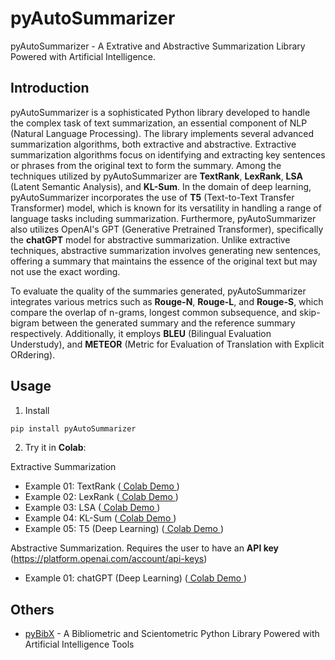 # pyAutoSummarizer

pyAutoSummarizer - A Extrative and Abstractive Summarization Library Powered with Artificial Intelligence. 

## Introduction

pyAutoSummarizer is a sophisticated Python library developed to handle the complex task of text summarization, an essential component of NLP (Natural Language Processing). The library implements several advanced summarization algorithms, both extractive and abstractive. Extractive summarization algorithms focus on identifying and extracting key sentences or phrases from the original text to form the summary. Among the techniques utilized by pyAutoSummarizer are **TextRank**, **LexRank**, **LSA** (Latent Semantic Analysis), and **KL-Sum**. In the domain of deep learning, pyAutoSummarizer incorporates the use of **T5** (Text-to-Text Transfer Transformer) model, which is known for its versatility in handling a range of language tasks including summarization. Furthermore, pyAutoSummarizer also utilizes OpenAI's GPT (Generative Pretrained Transformer), specifically the **chatGPT** model for abstractive summarization. Unlike extractive techniques, abstractive summarization involves generating new sentences, offering a summary that maintains the essence of the original text but may not use the exact wording.

To evaluate the quality of the summaries generated, pyAutoSummarizer integrates various metrics such as **Rouge-N**, **Rouge-L**, and **Rouge-S**, which compare the overlap of n-grams, longest common subsequence, and skip-bigram between the generated summary and the reference summary respectively. Additionally, it employs **BLEU** (Bilingual Evaluation Understudy), and **METEOR** (Metric for Evaluation of Translation with Explicit ORdering).

## Usage

1. Install
```bash
pip install pyAutoSummarizer
```

2. Try it in **Colab**:

Extractive Summarization
- Example 01: TextRank           ([ Colab Demo ](https://colab.research.google.com/drive/1m7mF4R7s6hakuVhrwymrgqNNJpTySUM4?usp=sharing#scrollTo=npuyBY596tJ5))
- Example 02: LexRank            ([ Colab Demo ](https://colab.research.google.com/drive/1gT9fV7hAE4mvwAHbfzolF6TN3TjGgJOF?usp=sharing#scrollTo=npuyBY596tJ5))
- Example 03: LSA                ([ Colab Demo ](https://colab.research.google.com/drive/19fUslzp43_Owib9YDCb0Xfe9XZm1OKmB?usp=sharing#scrollTo=npuyBY596tJ5))
- Example 04: KL-Sum             ([ Colab Demo ](https://colab.research.google.com/drive/19zHjE0nR1GcAWi4NQmaJh1gjpqm4sqjP?usp=sharing#scrollTo=npuyBY596tJ5))
- Example 05: T5 (Deep Learning) ([ Colab Demo ](https://colab.research.google.com/drive/1tyWu-19xA9QMrwl_kPcGJH0ZSS3r_rDZ?usp=sharing#scrollTo=npuyBY596tJ5))

Abstractive Summarization. Requires the user to have an **API key** (https://platform.openai.com/account/api-keys)
- Example 01: chatGPT (Deep Learning) ([ Colab Demo ](https://colab.research.google.com/drive/1ipl6ZnyumJeuxsYelcmZEdsXDMIuM5WG?usp=sharing#scrollTo=npuyBY596tJ5))

## Others

- [pyBibX](https://github.com/Valdecy/pyBibX) - A Bibliometric and Scientometric Python Library Powered with Artificial Intelligence Tools